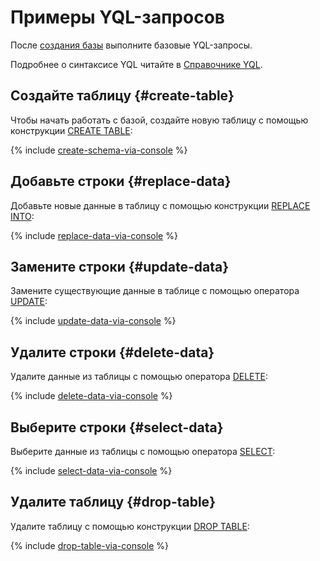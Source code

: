 # Примеры YQL-запросов

После [создания базы](create-db.md) выполните базовые YQL-запросы.

Подробнее о синтаксисе YQL читайте в [Справочнике YQL](../yql/reference/overview.md).

## Создайте таблицу {#create-table}

Чтобы начать работать с базой, создайте новую таблицу с помощью конструкции [CREATE TABLE](../yql/reference/syntax/create_table.md):

{% include [create-schema-via-console](../_includes/create-schema-via-console.md) %}

## Добавьте строки {#replace-data}

Добавьте новые данные в таблицу с помощью конструкции [REPLACE INTO](../yql/reference/syntax/replace_into.md):

{% include [replace-data-via-console](../_includes/replace-data-via-console.md) %}


## Замените строки {#update-data}

Замените существующие данные в таблице с помощью оператора [UPDATE](../yql/reference/syntax/update.md):

{% include [update-data-via-console](../_includes/update-data-via-console.md) %}


## Удалите строки {#delete-data}

Удалите данные из таблицы с помощью оператора [DELETE](../yql/reference/syntax/delete.md):

{% include [delete-data-via-console](../_includes/delete-data-via-console.md) %}


## Выберите строки {#select-data}

Выберите данные из таблицы с помощью оператора [SELECT](../yql/reference/syntax/select.md):

{% include [select-data-via-console](../_includes/select-data-via-console.md) %}


## Удалите таблицу {#drop-table}

Удалите таблицу с помощью конструкции [DROP TABLE](../yql/reference/syntax/drop_table.md):

{% include [drop-table-via-console](../_includes/drop-table-via-console.md) %}